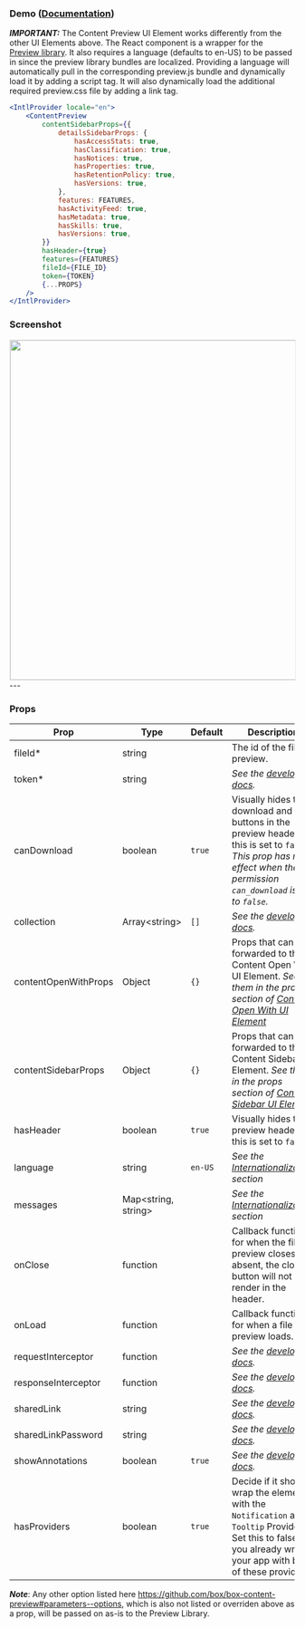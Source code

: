### Demo ([Documentation](https://developer.box.com/docs/box-content-preview))
***IMPORTANT:*** The Content Preview UI Element works differently from the other UI Elements above. The React component is a wrapper for the [Preview library](https://developer.box.com/docs/box-content-preview). It also requires a language (defaults to en-US) to be passed in since the preview library bundles are localized. Providing a language will automatically pull in the corresponding preview.js bundle and dynamically load it by adding a script tag. It will also dynamically load the additional required preview.css file by adding a link tag.

```jsx
<IntlProvider locale="en">
    <ContentPreview
        contentSidebarProps={{
            detailsSidebarProps: {
                hasAccessStats: true,
                hasClassification: true,
                hasNotices: true,
                hasProperties: true,
                hasRetentionPolicy: true,
                hasVersions: true,
            },
            features: FEATURES,
            hasActivityFeed: true,
            hasMetadata: true,
            hasSkills: true,
            hasVersions: true,
        }}
        hasHeader={true}
        features={FEATURES}
        fileId={FILE_ID}
        token={TOKEN}
        {...PROPS}
    />
</IntlProvider>
```

### Screenshot
<img src="https://user-images.githubusercontent.com/1075325/27419184-596b485c-56d4-11e7-8d42-c65328089c95.png" style="border: 1px solid #e8e8e8;" width="600" />
---

### Props
| Prop                 | Type | Default | Description                                                                                                                                                                         |
|----------------------| --- | --- |-------------------------------------------------------------------------------------------------------------------------------------------------------------------------------------|
| fileId*              | string | | The id of the file to preview.                                                                                                                                                      |
| token*               | string |  | *See the [developer docs](https://developer.box.com/docs/box-content-preview#section-options).*                                                                                     |
| canDownload          | boolean | `true` | Visually hides the download and print buttons in the preview header if this is set to `false`. *This prop has no effect when the file permission `can_download` is set to `false`.* |
| collection           | Array&lt;string&gt; | `[]` | *See the [developer docs](https://developer.box.com/docs/box-content-preview#section-options).*                                                                                     |
| contentOpenWithProps | Object | `{}` | Props that can be forwarded to the Content Open With UI Element. *See them in the props section of [Content Open With UI Element](#content-open-with-documentation)*                |
| contentSidebarProps  | Object | `{}` | Props that can be forwarded to the Content Sidebar UI Element. *See them in the props section of [Content Sidebar UI Element](#content-sidebar-documentation)*                      |
| hasHeader            | boolean | `true` | Visually hides the preview header if this is set to `false`.                                                                                                                        |
| language             | string | `en-US` | *See the [Internationalization](../README.md#internationalization) section*                                                                                                         |
| messages             | Map<string, string> |  | *See the [Internationalization](../README.md#internationalization) section*                                                                                                         |
| onClose              | function |  | Callback function for when the file preview closes. If absent, the close button will not render in the header.                                                                      |
| onLoad               | function |  | Callback function for when a file preview loads.                                                                                                                                    |
| requestInterceptor   | function | | *See the [developer docs](https://developer.box.com/docs/box-content-preview#section-options).*                                                                                     |
| responseInterceptor  | function | | *See the [developer docs](https://developer.box.com/docs/box-content-preview#section-options).*                                                                                     |
| sharedLink           | string |  | *See the [developer docs](https://developer.box.com/docs/box-content-preview#section-options).*                                                                                     |
| sharedLinkPassword   | string |  | *See the [developer docs](https://developer.box.com/docs/box-content-preview#section-options).*                                                                                     |
| showAnnotations      | boolean | `true` | *See the [developer docs](https://developer.box.com/docs/box-content-preview#section-options).*                                                                                     |
| hasProviders         | boolean | `true` | Decide if it should wrap the element with the `Notification` and `Tooltip` Provider. Set this to false if you already wrap your app with both of these providers.                       |

***Note***: Any other option listed here https://github.com/box/box-content-preview#parameters--options, which is also not listed or overriden above as a prop, will be passed on as-is to the Preview Library.
